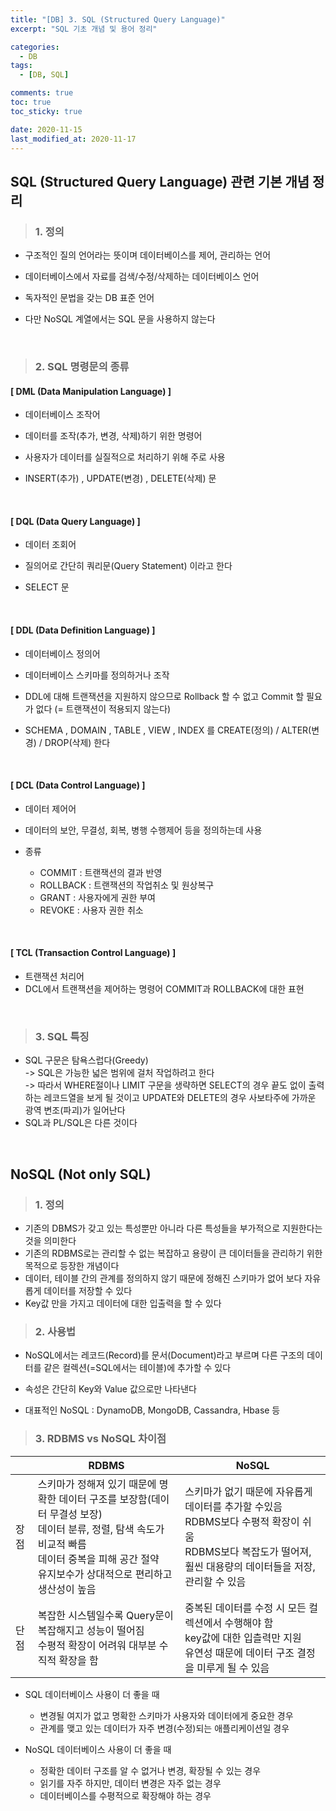 ```yaml
---
title: "[DB] 3. SQL (Structured Query Language)"
excerpt: "SQL 기초 개념 및 용어 정리"

categories:
  - DB
tags:
  - [DB, SQL]

comments: true
toc: true
toc_sticky: true

date: 2020-11-15
last_modified_at: 2020-11-17
---
```


## SQL (Structured Query Language) 관련 기본 개념 정리

> ### 1. 정의

- 구조적인 질의 언어라는 뜻이며 데이터베이스를 제어, 관리하는 언어
- 데이터베이스에서 자료를 검색/수정/삭제하는 데이터베이스 언어
- 독자적인 문법을 갖는 DB 표준 언어

- 다만 NoSQL 계열에서는 SQL 문을 사용하지 않는다

<br>

> ### 2. SQL 명령문의 종류

#### [ DML (Data Manipulation Language) ]

- 데이터베이스 조작어
- 데이터를 조작(추가, 변경, 삭제)하기 위한 명령어
- 사용자가 데이터를 실질적으로 처리하기 위해 주로 사용

- INSERT(추가) , UPDATE(변경) , DELETE(삭제) 문

<br>

#### [ DQL (Data Query Language) ]

- 데이터 조회어
- 질의어로 간단히 쿼리문(Query Statement) 이라고 한다

- SELECT 문

<br>

#### [ DDL (Data Definition Language) ]

- 데이터베이스 정의어
- 데이터베이스 스키마를 정의하거나 조작
- DDL에 대해 트랜잭션을 지원하지 않으므로 Rollback 할 수 없고 Commit 할 필요가 없다 (= 트랜잭션이 적용되지 않는다)

- SCHEMA , DOMAIN , TABLE , VIEW , INDEX 를 CREATE(정의) / ALTER(변경) / DROP(삭제) 한다

<br>

#### [ DCL (Data Control Language) ]

- 데이터 제어어
- 데이터의 보안, 무결성, 회복, 병행 수행제어 등을 정의하는데 사용

- 종류
  - COMMIT : 트랜잭션의 결과 반영
  - ROLLBACK : 트랜잭션의 작업취소 및 원상복구
  - GRANT : 사용자에게 권한 부여
  - REVOKE : 사용자 권한 취소

<br>

#### [ TCL (Transaction Control Language) ]

- 트랜잭션 처리어
- DCL에서 트랜잭션을 제어하는 명령어 COMMIT과 ROLLBACK에 대한 표현

<br>

> ### 3. SQL 특징

- SQL 구문은 탐욕스럽다(Greedy)  
   -> SQL은 가능한 넓은 범위에 걸처 작업하려고 한다  
  -> 따라서 WHERE절이나 LIMIT 구문을 생략하면 SELECT의 경우 끝도 없이 출력하는 레코드열을 보게 될 것이고 UPDATE와 DELETE의 경우 사보타주에 가까운 광역 변조(파괴)가 일어난다
- SQL과 PL/SQL은 다른 것이다

<br>

## NoSQL (Not only SQL)

> ### 1. 정의

- 기존의 DBMS가 갖고 있는 특성뿐만 아니라 다른 특성들을 부가적으로 지원한다는 것을 의미한다
- 기존의 RDBMS로는 관리할 수 없는 복잡하고 용량이 큰 데이터들을 관리하기 위한 목적으로 등장한 개념이다
- 데이터, 테이블 간의 관계를 정의하지 않기 때문에 정해진 스키마가 없어 보다 자유롭게 데이터를 저장할 수 있다
- Key값 만을 가지고 데이터에 대한 입출력을 할 수 있다

> ### 2. 사용법

- NoSQL에서는 레코드(Record)를 문서(Document)라고 부르며 다른 구조의 데이터를 같은 컬렉션(=SQL에서는 테이블)에 추가할 수 있다
- 속성은 간단히 Key와 Value 값으로만 나타낸다

- 대표적인 NoSQL : DynamoDB, MongoDB, Cassandra, Hbase 등

> ### 3. RDBMS vs NoSQL 차이점

|      | RDBMS                                                                                                                                                                                                     | NoSQL                                                                                                                                                            |
| ---- | --------------------------------------------------------------------------------------------------------------------------------------------------------------------------------------------------------- | ---------------------------------------------------------------------------------------------------------------------------------------------------------------- |
| 장점 | 스키마가 정해져 있기 때문에 명확한 데이터 구조를 보장함(데이터 무결성 보장)<br>데이터 분류, 정렬, 탐색 속도가 비교적 빠름<br>데이터 중복을 피해 공간 절약<br>유지보수가 상대적으로 편리하고 생산성이 높음 | 스키마가 없기 때문에 자유롭게 데이터를 추가할 수있음<br>RDBMS보다 수평적 확장이 쉬움<br>RDBMS보다 복잡도가 떨어져, 훨씬 대용량의 데이터들을 저장, 관리할 수 있음 |
| 단점 | 복잡한 시스템일수록 Query문이 복잡해지고 성능이 떨어짐<br>수평적 확장이 어려워 대부분 수직적 확장을 함                                                                                                    | 중복된 데이터를 수정 시 모든 컬렉션에서 수행해야 함<br>key값에 대한 입츨력만 지원<br>유연성 때문에 데이터 구조 결정을 미루게 될 수 있음                          |

- SQL 데이터베이스 사용이 더 좋을 때

  - 변경될 여지가 없고 명확한 스키마가 사용자와 데이터에게 중요한 경우
  - 관계를 맺고 있는 데이터가 자주 변경(수정)되는 애플리케이션일 경우

- NoSQL 데이터베이스 사용이 더 좋을 때

  - 정확한 데이터 구조를 알 수 없거나 변경, 확장될 수 있는 경우
  - 읽기를 자주 하지만, 데이터 변경은 자주 없는 경우
  - 데이터베이스를 수평적으로 확장해야 하는 경우
